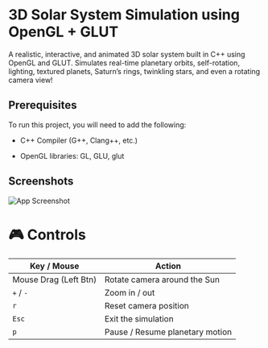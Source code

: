 
# 3D Solar System Simulation using OpenGL + GLUT

A realistic, interactive, and animated 3D solar system built in C++ using OpenGL and GLUT.
Simulates real-time planetary orbits, self-rotation, lighting, textured planets, Saturn’s rings, twinkling stars, and even a rotating camera view!




## Prerequisites

To run this project, you will need to add the following:

* C++ Compiler (G++, Clang++, etc.)

* OpenGL libraries: GL, GLU, glut


## Screenshots

![App Screenshot](solarsystem.gif)


# 🎮 Controls

| Key / Mouse            | Action                            |
|------------------------|-----------------------------------|
| Mouse Drag (Left Btn)  | Rotate camera around the Sun      |
| `+` / `-`              | Zoom in / out                     |
| `r`                    | Reset camera position             |
| `Esc`                  | Exit the simulation               |
| `p`                    | Pause / Resume planetary motion   |
